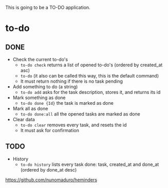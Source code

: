 This is going to be a TO-DO application.

# to-do

## DONE

- Check the current to-do's
    - `to-do check` returns a list of opened to-do's (ordered by created_at asc)
    - `to-do` (it also can be called this way, this is the default command)
    - It must return nothing if there is no task pending
- Add something to do (a string)
    - `to-do add` asks for the task description, stores it, and returns its id
- Mark something as done
    - `to-do done {Id}` the task is marked as done
- Mark all as done
    - `to-do done:all` all the opened tasks are marked as done
- Clear data
    - `to-do clear` removes every task, and resets the id
    - It must ask for confirmation

## TODO

- History
    - `to-do history` lists every task done: task, created_at and done_at (ordered by done_at desc)

https://github.com/nunomaduro/heminders

